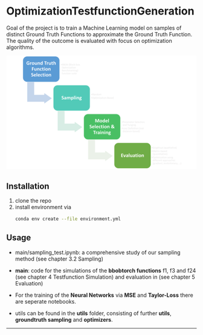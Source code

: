 # OptimizationTestfunctionGeneration

Goal of the project is to train a Machine Learning model on samples of distinct Ground Truth Functions to approximate the Ground Truth Function. The quality of the outcome is evaluated with focus on optimization algorithms.

![Methodical Approach](https://github.com/mo374z/OptimizationTestfunctionGeneration/blob/main/method.png)

## Installation
1. clone the repo
1. install environment via 
    ```bash
    conda env create --file environment.yml
    ```

## Usage

- main/sampling_test.ipynb: a comprehensive study of our sampling method (see chapter 3.2 Sampling)

- **main**: code for the simulations of the **bbobtorch functions** f1, f3 and f24 (see chapter 4 Testfunction Simulation) and evaluation in (see chapter 5 Evaluation)

- For the training of the **Neural Networks** via **MSE** and **Taylor-Loss** there are seperate notebooks.

- utils can be found in the **utils** folder, consisting of further **utils**, **groundtruth sampling** and **optimizers**.


________

